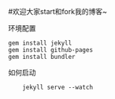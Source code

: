 #欢迎大家start和fork我的博客~

环境配置

```
gem install jekyll
gem install github-pages
gem install bundler
```

如何启动

```
    jekyll serve --watch
```
